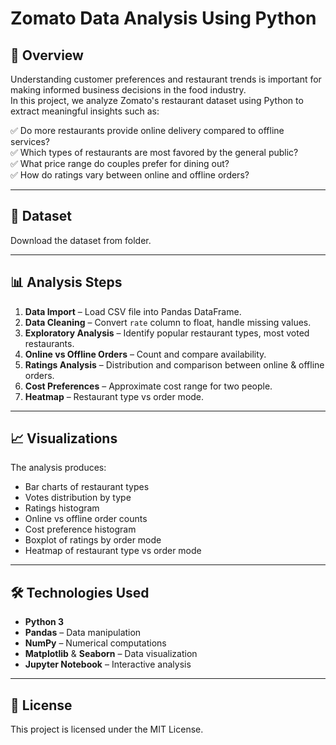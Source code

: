 # Zomato Data Analysis Using Python

## 📌 Overview
Understanding customer preferences and restaurant trends is important for making informed business decisions in the food industry.  
In this project, we analyze Zomato's restaurant dataset using Python to extract meaningful insights such as:

✅ Do more restaurants provide online delivery compared to offline services?<br/>
✅ Which types of restaurants are most favored by the general public?<br/>
✅ What price range do couples prefer for dining out?<br/>
✅ How do ratings vary between online and offline orders?

---

## 📂 Dataset
Download the dataset from folder.

---

## 📊 Analysis Steps

1. **Data Import** – Load CSV file into Pandas DataFrame.
2. **Data Cleaning** – Convert `rate` column to float, handle missing values.
3. **Exploratory Analysis** – Identify popular restaurant types, most voted restaurants.
4. **Online vs Offline Orders** – Count and compare availability.
5. **Ratings Analysis** – Distribution and comparison between online & offline orders.
6. **Cost Preferences** – Approximate cost range for two people.
7. **Heatmap** – Restaurant type vs order mode.

---

## 📈 Visualizations

The analysis produces:

* Bar charts of restaurant types
* Votes distribution by type
* Ratings histogram
* Online vs offline order counts
* Cost preference histogram
* Boxplot of ratings by order mode
* Heatmap of restaurant type vs order mode

---

## 🛠 Technologies Used

* **Python 3**
* **Pandas** – Data manipulation
* **NumPy** – Numerical computations
* **Matplotlib** & **Seaborn** – Data visualization
* **Jupyter Notebook** – Interactive analysis

---

## 📜 License

This project is licensed under the MIT License.
